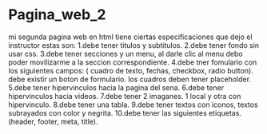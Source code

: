 # Pagina_web_2
mi segunda pagina web en html 
tiene ciertas especificaciones que dejo el instructor estas son:
1.debe tener titulos y subtitulos.
2.debe tener fondo sin usar css.
3.debe tener secciones y un menu, al darle clic al menu debo poder movilizarme a la seccion correspondiente.
4.debe tner fomulario con los siguientes campos: ( cuadro de texto, fechas, checkbox, radio button). debe existir un boton de formulario. los cuadros deben tener placeholder.
5.debe tener hipervinculos hacia la pagina del sena.
6.debe tener hipervinculos hacia videos.
7.debe tener 2 imaganes. 1 local y otra con hipervinculo.
8.debe tener una tabla.
9.debe tener textos con iconos, textos subrayados con color y negrita.
10.debe tener las siguientes etiquetas. (header, footer, meta, title).
